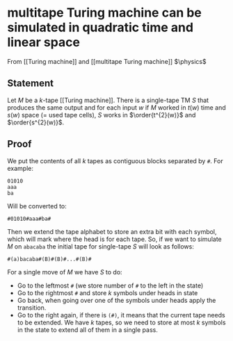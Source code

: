# multitape Turing machine can be simulated in quadratic time and linear space
From [[Turing machine]] and [[multitape Turing machine]]
$\physics$
## Statement
Let $M$ be a $k$-tape [[Turing machine]]. There is a single-tape TM $S$ that produces the same output and for each input $w$ if $M$ worked in $t(w)$ time and $s(w)$ space (= used tape cells), $S$ works in $\order{t^{2}(w)}$ and $\order{s^{2}(w)}$.

## Proof
We put the contents of all $k$ tapes as contiguous blocks separated by `#`.
For example:
```
01010
aaa
ba
```
Will be converted to:
```
#01010#aaa#ba#
```
Then we extend the tape alphabet to store an extra bit with each symbol, which will mark where the head is for each tape.
So, if we want to simulate $M$ on `abacaba` the initial tape for single-tape $S$ will look as follows:
```
#(a)bacaba#(B)#(B)#...#(B)#
```
For a single move of $M$ we have $S$ to do:
- Go to the leftmost `#` (we store number of `#` to the left in the state)
- Go to the rightmost `#` and store $k$ symbols under heads in state
- Go back, when going over one of the symbols under heads apply the transition.
- Go to the right again, if there is `(#)`, it means that the current tape needs to be extended. We have $k$ tapes, so we need to store at most $k$ symbols in the state to extend all of them in a single pass.